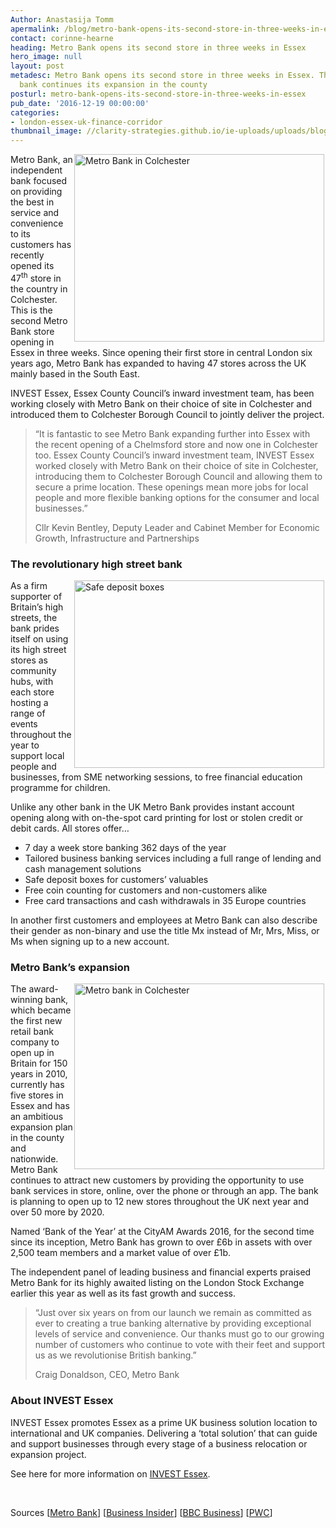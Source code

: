 ```yaml
---
Author: Anastasija Tomm
apermalink: /blog/metro-bank-opens-its-second-store-in-three-weeks-in-essex
contact: corinne-hearne
heading: Metro Bank opens its second store in three weeks in Essex
hero_image: null
layout: post
metadesc: Metro Bank opens its second store in three weeks in Essex. The award-winning
  bank continues its expansion in the county
posturl: metro-bank-opens-its-second-store-in-three-weeks-in-essex
pub_date: '2016-12-19 00:00:00'
categories:
- london-essex-uk-finance-corridor
thumbnail_image: //clarity-strategies.github.io/ie-uploads/uploads/blog/Colchester3_400_165.jpg
---
```


<p><img alt='Metro Bank in Colchester' src='//clarity-strategies.github.io/ie-uploads/uploads/about/Colchester_700.jpg' style='width: 400px; height: 300px; margin-left: 2px; margin-right: 2px; float: right;'/>Metro Bank, an independent bank focused on providing the best in service and convenience to its customers has recently opened its 47<sup>th</sup> store in the country in Colchester. This is the second Metro Bank store opening in Essex in three weeks. Since opening their first store in central London six years ago, Metro Bank has expanded to having 47 stores across the UK mainly based in the South East.</p><p>INVEST Essex, Essex County Council’s inward investment team, has been working closely with Metro Bank on their choice of site in Colchester and introduced them to Colchester Borough Council to jointly deliver the project.</p><blockquote><p>“It is fantastic to see Metro Bank expanding further into Essex with the recent opening of a Chelmsford store and now one in Colchester too. Essex County Council’s inward investment team, INVEST Essex worked closely with Metro Bank on their choice of site in Colchester, introducing them to Colchester Borough Council and allowing them to secure a prime location. These openings mean more jobs for local people and more flexible banking options for the consumer and local businesses.”</p><p>Cllr Kevin Bentley, Deputy Leader and Cabinet Member for Economic Growth, Infrastructure and Partnerships</p></blockquote><h3>The revolutionary high street bank</h3><p><img alt='Safe deposit boxes' src='//clarity-strategies.github.io/ie-uploads/uploads/about/Metro_Bank_037_400.jpg' style='width: 400px; height: 300px; margin-left: 2px; margin-right: 2px; float: right;'/>As a firm supporter of Britain’s high streets, the bank prides itself on using its high street stores as community hubs, with each store hosting a range of events throughout the year to support local people and businesses, from SME networking sessions, to free financial education programme for children.</p><p>Unlike any other bank in the UK Metro Bank provides instant account opening along with on-the-spot card printing for lost or stolen credit or debit cards. All stores offer…</p><ul><li>7 day a week store banking 362 days of the year</li><li>Tailored business banking services including a full range of lending and cash management solutions</li><li>Safe deposit boxes for customers’ valuables</li><li>Free coin counting for customers and non-customers alike</li><li>Free card transactions and cash withdrawals in 35 Europe countries</li></ul><p>In another first customers and employees at Metro Bank can also describe their gender as non-binary and use the title Mx instead of Mr, Mrs, Miss, or Ms when signing up to a new account.</p><h3>Metro Bank’s expansion</h3><p><img alt='Metro bank in Colchester' src='//clarity-strategies.github.io/ie-uploads/uploads/about/Colchester3_400.jpg' style='width: 400px; height: 297px; margin-left: 2px; margin-right: 2px; float: right;'/>The award-winning bank, which became the first new retail bank company to open up in Britain for 150 years in 2010, currently has five stores in Essex and has an ambitious expansion plan in the county and nationwide. Metro Bank continues to attract new customers by providing the opportunity to use bank services in store, online, over the phone or through an app. The bank is planning to open up to 12 new stores throughout the UK next year and over 50 more by 2020.</p><p>Named ‘Bank of the Year’ at the CityAM Awards 2016, for the second time since its inception, Metro Bank has grown to over £6b in assets with over 2,500 team members and a market value of over £1b.</p><p>The independent panel of leading business and financial experts praised Metro Bank for its highly awaited listing on the London Stock Exchange earlier this year as well as its fast growth and success.</p><blockquote><p>“Just over six years on from our launch we remain as committed as ever to creating a true banking alternative by providing exceptional levels of service and convenience. Our thanks must go to our growing number of customers who continue to vote with their feet and support us as we revolutionise British banking.”</p><p>Craig Donaldson, CEO, Metro Bank</p></blockquote><h3>About INVEST Essex</h3><p>INVEST Essex promotes Essex as a prime UK business solution location to international and UK companies. Delivering a ‘total solution’ that can guide and support businesses through every stage of a business relocation or expansion project.</p><p>See here for more information on <a href='../index.html' target='_blank'>INVEST Essex</a>.</p><p> </p><p>Sources [<a href='https://www.metrobankonline.co.uk/about-us/press-releases/news/metro-bank-brings-the-banking-revolution-to-colchester/' target='_blank'>Metro Bank</a>] [<a href='http://uk.businessinsider.com/metro-bank-chairman-vernon-hill-on-brexit-and-growth-plans-2016-12' target='_blank'>Business Insider</a>] [<a href='http://www.bbc.co.uk/news/business-36268324' target='_blank'>BBC Business</a>] [<a href='http://pwc.blogs.com/press_room/2016/10/retailers-closing-15-stores-a-day-as-the-high-street-continues-to-reshape-says-pwc-and-the-local-data-company.html' target='_blank'>PWC</a>]</p>
